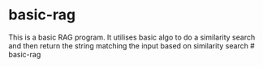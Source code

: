 # basic-rag

This is a basic RAG program. It utilises basic algo to do a similarity search and then return the string matching the input based on similarity search # basic-rag

